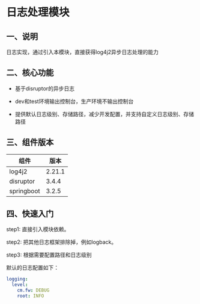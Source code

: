 # 日志处理模块

## 一、说明

日志实现，通过引入本模块，直接获得log4j2异步日志处理的能力

## 二、核心功能

- 基于disruptor的异步日志

- dev和test环境输出控制台，生产环境不输出控制台

- 提供默认日志级别、存储路径，减少开发配置，并支持自定义日志级别、存储路径

## 三、组件版本

| 组件         | 版本     |
|------------|--------|
| log4j2     | 2.21.1 |
| disruptor  | 3.4.4  |
| springboot | 3.2.5  |

## 四、快速入门

step1: 直接引入模块依赖。

step2: 把其他日志框架排除掉，例如logback。

step3: 根据需要配置路径和日志级别

默认的日志配置如下：

```yaml
logging:
  level:
    cm.fw: DEBUG
    root: INFO
```
